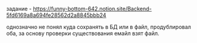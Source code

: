 задание - https://funny-bottom-642.notion.site/Backend-5fd6169a8a694fe28562d2a8845bbb24

однозначно не понял куда сохранять в БД или в файл, продублировал оба, за основу проверки существования емайл взят файл.
